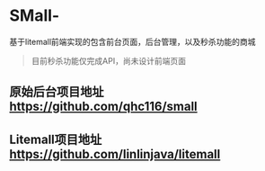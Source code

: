 # SMall-
基于litemall前端实现的包含前台页面，后台管理，以及秒杀功能的商城
> 目前秒杀功能仅完成API，尚未设计前端页面
## 原始后台项目地址 https://github.com/qhc116/small
## Litemall项目地址 https://github.com/linlinjava/litemall
